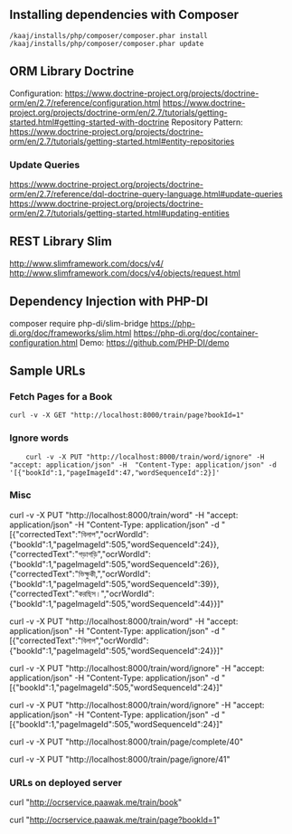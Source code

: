 ## Installing dependencies with Composer
    
    /kaaj/installs/php/composer/composer.phar install
    /kaaj/installs/php/composer/composer.phar update

## ORM Library Doctrine
Configuration: <https://www.doctrine-project.org/projects/doctrine-orm/en/2.7/reference/configuration.html>
<https://www.doctrine-project.org/projects/doctrine-orm/en/2.7/tutorials/getting-started.html#getting-started-with-doctrine>
Repository Pattern: <https://www.doctrine-project.org/projects/doctrine-orm/en/2.7/tutorials/getting-started.html#entity-repositories>

### Update Queries
<https://www.doctrine-project.org/projects/doctrine-orm/en/2.7/reference/dql-doctrine-query-language.html#update-queries>
<https://www.doctrine-project.org/projects/doctrine-orm/en/2.7/tutorials/getting-started.html#updating-entities>

## REST Library Slim
<http://www.slimframework.com/docs/v4/>
<http://www.slimframework.com/docs/v4/objects/request.html>

## Dependency Injection with PHP-DI
composer require php-di/slim-bridge
<https://php-di.org/doc/frameworks/slim.html>
<https://php-di.org/doc/container-configuration.html>
Demo: <https://github.com/PHP-DI/demo>

## Sample URLs
### Fetch Pages for a Book

	curl -v -X GET "http://localhost:8000/train/page?bookId=1"

### Ignore words

        curl -v -X PUT "http://localhost:8000/train/word/ignore" -H  "accept: application/json" -H  "Content-Type: application/json" -d '[{"bookId":1,"pageImageId":47,"wordSequenceId":2}]'

### Misc

curl -v -X PUT "http://localhost:8000/train/word" -H  "accept: application/json" -H  "Content-Type: application/json" -d "[{\"correctedText\":\"বিলাপ\",\"ocrWordId\":{\"bookId\":1,\"pageImageId\":505,\"wordSequenceId\":24}},{\"correctedText\":\"গড়াগড়ি\",\"ocrWordId\":{\"bookId\":1,\"pageImageId\":505,\"wordSequenceId\":26}},{\"correctedText\":\"ভিক্ষুকী,\",\"ocrWordId\":{\"bookId\":1,\"pageImageId\":505,\"wordSequenceId\":39}},{\"correctedText\":\"করছিস।\",\"ocrWordId\":{\"bookId\":1,\"pageImageId\":505,\"wordSequenceId\":44}}]"


curl -v -X PUT "http://localhost:8000/train/word" -H  "accept: application/json" -H  "Content-Type: application/json" -d "[{\"correctedText\":\"বিলাপ\",\"ocrWordId\":{\"bookId\":1,\"pageImageId\":505,\"wordSequenceId\":24}}]"


curl -v -X PUT "http://localhost:8000/train/word/ignore" -H  "accept: application/json" -H  "Content-Type: application/json" -d "[{\"bookId\":1,\"pageImageId\":505,\"wordSequenceId\":24}]"


curl -v -X PUT "http://localhost:8000/train/word/ignore" -H  "accept: application/json" -H  "Content-Type: application/json" -d "[{\"bookId\":1,\"pageImageId\":505,\"wordSequenceId\":24}]"

curl -v -X PUT "http://localhost:8000/train/page/complete/40" 

curl -v -X PUT "http://localhost:8000/train/page/ignore/41" 

### URLs on deployed server

curl "http://ocrservice.paawak.me/train/book"

 curl "http://ocrservice.paawak.me/train/page?bookId=1"


